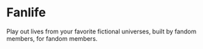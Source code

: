 # Fanlife

Play out lives from your favorite fictional universes, built by fandom members, for fandom members.

